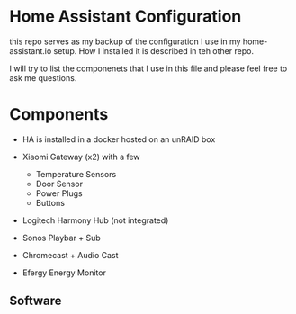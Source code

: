 # Home Assistant Configuration

this repo serves as my backup of the configuration I use in my home-assistant.io setup.
How I installed it is described in teh other repo.

I will try to list the componenets that I use in this file and please feel free to ask me questions.

<h1>Components</h1>

- HA is installed in a docker hosted on an unRAID box

- Xiaomi Gateway (x2) with a few
  - Temperature Sensors
  - Door Sensor
  - Power Plugs
  - Buttons

- Logitech Harmony Hub (not integrated)

- Sonos Playbar + Sub

- Chromecast + Audio Cast

- Efergy Energy Monitor


<h2> Software </h2>


